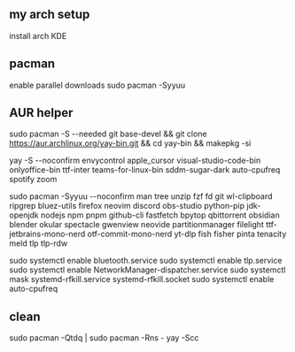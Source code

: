 ## my arch setup
install arch KDE

## pacman
enable parallel downloads
sudo pacman -Syyuu

## AUR helper
sudo pacman -S --needed git base-devel && git clone https://aur.archlinux.org/yay-bin.git && cd yay-bin && makepkg -si

yay -S --noconfirm envycontrol apple_cursor visual-studio-code-bin onlyoffice-bin ttf-inter teams-for-linux-bin sddm-sugar-dark auto-cpufreq spotify zoom

sudo pacman -Syyuu --noconfirm man tree unzip fzf fd git wl-clipboard ripgrep bluez-utils firefox neovim discord obs-studio python-pip jdk-openjdk nodejs npm pnpm github-cli fastfetch bpytop qbittorrent obsidian blender okular spectacle gwenview neovide partitionmanager filelight ttf-jetbrains-mono-nerd otf-commit-mono-nerd yt-dlp fish fisher pinta tenacity meld tlp tlp-rdw 

sudo systemctl enable bluetooth.service
sudo systemctl enable tlp.service
sudo systemctl enable NetworkManager-dispatcher.service
sudo systemctl mask systemd-rfkill.service systemd-rfkill.socket
sudo systemctl enable auto-cpufreq

## clean
sudo pacman -Qtdq | sudo pacman -Rns -
yay -Scc
